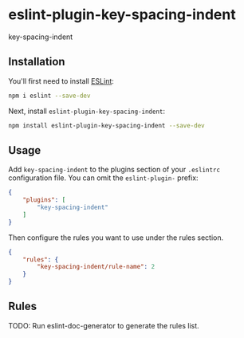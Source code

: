 # eslint-plugin-key-spacing-indent

key-spacing-indent

## Installation

You'll first need to install [ESLint](https://eslint.org/):

```sh
npm i eslint --save-dev
```

Next, install `eslint-plugin-key-spacing-indent`:

```sh
npm install eslint-plugin-key-spacing-indent --save-dev
```

## Usage

Add `key-spacing-indent` to the plugins section of your `.eslintrc` configuration file. You can omit the `eslint-plugin-` prefix:

```json
{
    "plugins": [
        "key-spacing-indent"
    ]
}
```


Then configure the rules you want to use under the rules section.

```json
{
    "rules": {
        "key-spacing-indent/rule-name": 2
    }
}
```

## Rules

<!-- begin auto-generated rules list -->
TODO: Run eslint-doc-generator to generate the rules list.
<!-- end auto-generated rules list -->


